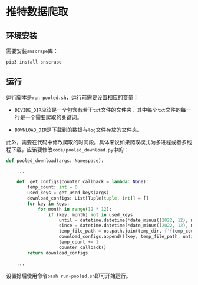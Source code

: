 # 推特数据爬取

## 环境安装

需要安装`snscrape`库：

```cmd
pip3 install snscrape
```

## 运行

运行脚本是`run-pooled.sh`，运行前需要设置相应的变量：

- `DIVIDE_DIR`应该是一个包含有若干`txt`文件的文件夹，其中每个`txt`文件的每一行是一个需要爬取的关键词。

- `DOWNLOAD_DIR`是下载到的数据与`log`文件存放的文件夹。

此外，需要在代码中修改爬取的时间段。具体来说如果爬取模式为多进程或者多线程下载，应该要修改`code/pooled_download.py`中的：

```python
def pooled_download(args: Namespace):

    ...

    def _get_configs(counter_callback = lambda: None):
        temp_count: int = 0
        used_keys = get_used_keys(args)
        download_configs: List[Tuple[tuple, int]] = []
        for key in keys:
            for month in range(12 * 12):
                if (key, month) not in used_keys:
                    until = datetime.datetime(*date_minus((2022, 12), month), day = 1)
                    since = datetime.datetime(*date_minus((2022, 12), month + 1), day = 1)
                    temp_file_path = os.path.join(temp_dir, f'{temp_count :06d}.jsonl')
                    download_configs.append(((key, temp_file_path, until, since), month))
                    temp_count += 1
                    counter_callback()
        return download_configs

    ...
```

设置好后使用命令`bash run-pooled.sh`即可开始运行。
